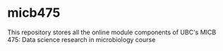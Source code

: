 # micb475
This repository stores all the online module components of UBC's MICB 475: Data science research in microbiology course
